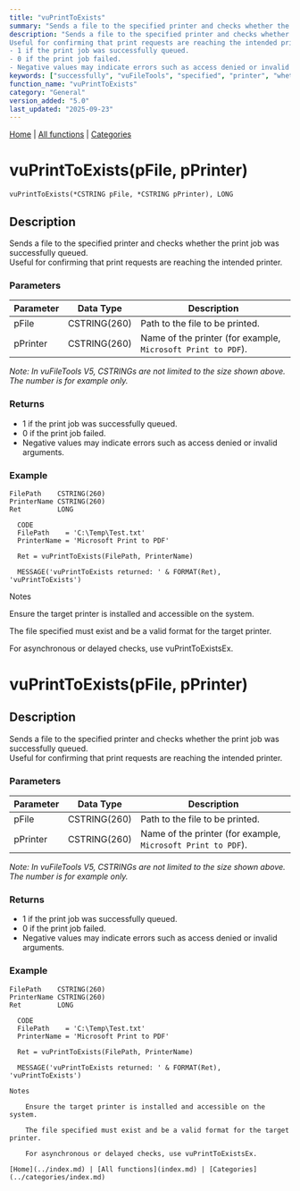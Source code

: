 ```yaml
---
title: "vuPrintToExists"
summary: "Sends a file to the specified printer and checks whether the print job was successfully queued."
description: "Sends a file to the specified printer and checks whether the print job was successfully queued.  
Useful for confirming that print requests are reaching the intended printer. ### Parameters _Note: In vuFileTools V5, CSTRINGs are not limited to the size shown above. The number is for example only._ ### Returns
- 1 if the print job was successfully queued.  
- 0 if the print job failed.  
- Negative values may indicate errors such as access denied or invalid arguments. ### Example Notes Ensure the target printer is installed and accessible on the system. The file specified must exist and be a valid format for the target printer. For asynchronous or delayed checks, use vuPrintToExistsEx. # vuPrintToExists(pFile, pPrinter)"
keywords: ["successfully", "vuFileTools", "specified", "printer", "whether", "queued", "general", "print", "Clarion", "sends", "checks", "Windows"]
function_name: "vuPrintToExists"
category: "General"
version_added: "5.0"
last_updated: "2025-09-23"
---
```


[Home](../index.md) | [All functions](index.md) | [Categories](../categories/index.md)

# vuPrintToExists(pFile, pPrinter)

```Prototype
vuPrintToExists(*CSTRING pFile, *CSTRING pPrinter), LONG
```


## Description
Sends a file to the specified printer and checks whether the print job was successfully queued.  
Useful for confirming that print requests are reaching the intended printer.

### Parameters

| Parameter | Data Type    | Description                                                                 |
|-----------|--------------|-----------------------------------------------------------------------------|
| pFile     | CSTRING(260) | Path to the file to be printed.                                             |
| pPrinter  | CSTRING(260) | Name of the printer (for example, `Microsoft Print to PDF`).                 |

_Note: In vuFileTools V5, CSTRINGs are not limited to the size shown above. The number is for example only._

### Returns
- 1 if the print job was successfully queued.  
- 0 if the print job failed.  
- Negative values may indicate errors such as access denied or invalid arguments.

### Example

```Clarion
FilePath    CSTRING(260)
PrinterName CSTRING(260)
Ret         LONG

  CODE
  FilePath    = 'C:\Temp\Test.txt'
  PrinterName = 'Microsoft Print to PDF'

  Ret = vuPrintToExists(FilePath, PrinterName)

  MESSAGE('vuPrintToExists returned: ' & FORMAT(Ret), 'vuPrintToExists')

```
Notes

Ensure the target printer is installed and accessible on the system.

The file specified must exist and be a valid format for the target printer.

For asynchronous or delayed checks, use vuPrintToExistsEx.

# vuPrintToExists(pFile, pPrinter)

## Description
Sends a file to the specified printer and checks whether the print job was successfully queued.  
Useful for confirming that print requests are reaching the intended printer.

### Parameters

| Parameter | Data Type    | Description                                                                 |
|-----------|--------------|-----------------------------------------------------------------------------|
| pFile     | CSTRING(260) | Path to the file to be printed.                                             |
| pPrinter  | CSTRING(260) | Name of the printer (for example, `Microsoft Print to PDF`).                 |

_Note: In vuFileTools V5, CSTRINGs are not limited to the size shown above. The number is for example only._

### Returns
- 1 if the print job was successfully queued.  
- 0 if the print job failed.  
- Negative values may indicate errors such as access denied or invalid arguments.

### Example

```Clarion
FilePath    CSTRING(260)
PrinterName CSTRING(260)
Ret         LONG

  CODE
  FilePath    = 'C:\Temp\Test.txt'
  PrinterName = 'Microsoft Print to PDF'

  Ret = vuPrintToExists(FilePath, PrinterName)

  MESSAGE('vuPrintToExists returned: ' & FORMAT(Ret), 'vuPrintToExists')

Notes

    Ensure the target printer is installed and accessible on the system.

    The file specified must exist and be a valid format for the target printer.

    For asynchronous or delayed checks, use vuPrintToExistsEx.

[Home](../index.md) | [All functions](index.md) | [Categories](../categories/index.md)
